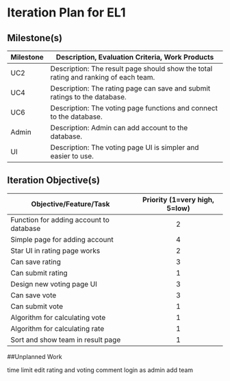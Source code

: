 # Iteration Plan for EL1

## Milestone(s)



| Milestone | Description, Evaluation Criteria, Work Products |
|-----------|-----------------------------------------|
|  UC2  | Description: The result page should show the total rating and ranking of each team.|
|  UC4  | Description: The rating page can save and submit ratings to the database.|
|  UC6  | Description: The voting page functions and connect to the database.|
|  Admin  | Description: Admin can add account to the database.|
|  UI  | Description: The voting page UI is simpler and easier to use.|

## Iteration Objective(s)


| Objective/Feature/Task | Priority (1=very high, 5=low) |
|------------------------|:-----------------------------:|
| Function for adding account to database | 2 |
| Simple page for adding account | 4 |
| Star UI in rating page works | 2 |
| Can save rating | 3 |
| Can submit rating | 1 |
| Design new voting page UI| 3 |
| Can save vote | 3 |
| Can submit vote | 1 |
| Algorithm for calculating vote | 1 |
| Algorithm for calculating rate | 1 |
| Sort and show team in result page | 1 |

##Unplanned Work

time limit
edit rating and voting
comment
login as admin
add team


